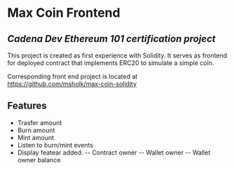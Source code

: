 # Max Coin Frontend
## _Cadena Dev Ethereum 101 certification project_

This project is created as first experience with Solidity.
It serves as frontend for deployed contract that implements ERC20 to simulate a simple coin.


Corresponding front end project is located at https://github.com/msholk/max-coin-solidity
 
## Features

- Trasfer amount
- Burn amount
- Mint amount
- Listen to burn/mint events
- Display featear added:
-- Contract owner
-- Wallet owner
-- Wallet owner balance
 
